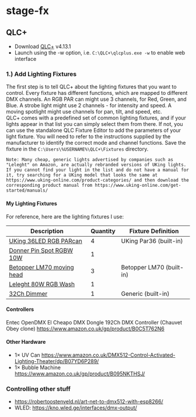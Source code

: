 # stage-fx

## QLC+
 - Download [QLC+](https://qlcplus.org/) v4.13.1
 - Launch using the -w option, i.e. ``C:\QLC+\qlcplus.exe -w`` to enable web interface

### 1.) Add Lighting Fixtures

The first step is to tell QLC+ about the lighting fixtures that you want to control. 
Every fixture has different functions, which are mapped to different DMX channels. An RGB PAR can might use 3 channels, for Red, Green, and Blue. A strobe light might use 2 channels - for intensity and speed. A moving spotlight might use channels for pan, tilt, and speed, etc.  
QLC+ comes with a predefined set of common lighting fixtures, and if your lights appear in that list you can simply select them from there. 
If not, you can use the standalone QLC Fixture Editor to add the parameters of your light fixture. You will need to refer to the instructions supplied by the manufacturer to identify the correct mode and channel functions. Save the fixture in the ``C:\Users\%USERNAME%\QLC+\Fixtures`` directory.

``` Note: Many cheap, generic lights advertised by companies such as "Leleght" on Amazon, are actually rebranded versions of UKing lights. If you cannot find your light in the list and do not have a manual for it, try searching for a UKing model that looks the same at https://www.uking-online.com/product-categories/ and then download the corresponding product manual from https://www.uking-online.com/get-started/manuals/ ```

#### My Lighting Fixtures

For reference, here are the lighting fixtures I use:

| Description | Quantity | Fixture Definition |
| ----------- | -------- | ------------------ |
| [UKing 36LED RGB PARcan ](https://www.amazon.co.uk/U%60King-Console-Control-Wedding-Concert/dp/B09JJW6SWL/) |    4     | UKing Par36 (built-in) |
| [Donner Pin Spot RGBW 10W](https://www.amazon.co.uk/gp/product/B07XM57FPV) |    1     |  |
| [Betopper LM70 moving head](https://www.amazon.co.uk/gp/product/B074FFJ165) |  3 | Betopper LM70 (built-in) |
| [Leleght 80W RGB Wash](https://www.amazon.co.uk/gp/product/B0CFHFKP93) | 1 | |
| [32Ch Dimmer](https://www.amazon.co.uk/gp/product/B075FHJM35/) | 1 | Generic (built-in) |



#### Controllers
Entec OpenDMX
El Cheapo DMX Dongle
192Ch DMX Controller (Chauvet Obey clone)  https://www.amazon.co.uk/gp/product/B0C5T762N6


#### Other Hardware
 - 1× UV Can https://www.amazon.co.uk/DMX512-Control-Activated-Lighting-Theater/dp/B07YD6P289/
 - 1× Bubble Machine https://www.amazon.co.uk/gp/product/B095NKTHSJ/


### Controlling other stuff
 - https://robertoostenveld.nl/art-net-to-dmx512-with-esp8266/
 - WLED: https://kno.wled.ge/interfaces/dmx-output/
